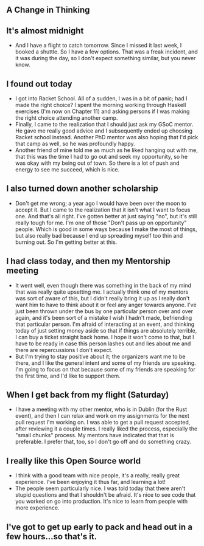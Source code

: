## A Change in Thinking

## It's almost midnight
- And I have a flight to catch tomorrow. Since I missed it last week, I booked a shuttle. So I have a few options.
  That was a freak incident, and it was during the day, so I don't expect something similar, but you never know.
  
## I found out today
- I got into Racket School. All of a sudden, I was in a bit of panic; had I made the right choice?
  I spent the morning working through Haskell exercises (I'm now on Chapter 11) and asking persons if 
  I was making the right choice attending another camp.
- Finally, I came to the realization that I should just ask my GSoC mentor. He gave me really good advice 
  and I subsequently ended up choosing Racket school instead. Another PhD mentor was also hoping that I'd 
  pick that camp as well, so he was profoundly happy.
- Another friend of mine told me as much as he liked hanging out with me, that this was the time I had to
  go out and seek my opportunity, so he was okay with my being out of town. So there is a lot of push and energy
  to see me succeed, which is nice.
  
## I also turned down another scholarship
- Don't get me wrong; a year ago I would have been over the moon to accept it. But I came to the realization 
  that it isn't what I want to focus one. And that's all right. I've gotten better at just saying "no", but
  it's still really tough for me. I'm one of those "Don't pass up on opportunity" people. Which is good in
  some ways because I make the most of things, but also really bad because I end up spreading myself too thin
  and burning out. So I'm getting better at this.
  
## I had class today, and then my Mentorship meeting
- It went well, even though there was something in the back of my mind that was really quite upsetting me.
  I actually think one of my mentors was sort of aware of this, but I didn't really bring it up as I really
  don't want him to have to think about it or feel any anger towards anyone. I've just 
  been thrown under the bus by one particular person over and over again, and it's been sort of a mistake 
  I wish I hadn't made, befriending that particular person. I'm afraid of interacting at an event, and
  thinking today of just setting money aside so that if things are absolutely terrible, I can buy a ticket
  straight back home. I hope it won't come to that, but I have to be ready in case this person lashes out
  and lies about me and there are repercussions I don't expect.
- But I'm trying to stay positive about it; the organizers want me to be there, and I like the general intent
  and some of my friends are speaking. I'm going to focus on that because some of my friends are speaking for 
  the first time, and I'd like to support them.

## When I get back from my flight (Saturday)
- I have a meeting with my other mentor, who is in Dublin (for the Rust event), and then I can relax and work
  on my assignments for the next pull request I'm working on. I was able to get a pull request accepted, 
  after reviewing it a couple times. I really liked the process, especially the "small chunks" process.
  My mentors have indicated that that is preferable. I prefer that, too, so I don't go off and do something
  crazy.
  
## I really like this Open Source world
- I think with a good team with nice people, it's a really, really great experience. I've been enjoying it thus far,
  and learning a lot!
- The people seem particularly nice. I was told today that there aren't stupid questions and that I shouldn't be afraid.
  It's nice to see code that you worked on go into production. It's nice to learn from people with more experience.
  
## I've got to get up early to pack and head out in a few hours...so that's it.
